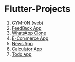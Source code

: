 # Flutter-Projects

1. [GYM-ON (web)](https://github.com/H-R-S/Flutter-Projects/blob/main/GYM-ON/gym-on.md)
2. [FeedBack App](https://github.com/H-R-S/Flutter-Projects/blob/main/FeedBack_App/feedback_app.md)
3. [WhatsApp Clone](https://github.com/H-R-S/Flutter-Projects/blob/main/WhatsApp_Clone/whatsapp_clone.md)
4. [E-Commerce App](https://github.com/H-R-S/Flutter-Projects/blob/main/E-Commerce_App/e-commerce_app.md)
5. [News App]()
6. [Calculator App]()
7. [Todo App](https://github.com/H-R-S/Flutter-Projects/blob/main/Todo_App/todo_app.md)